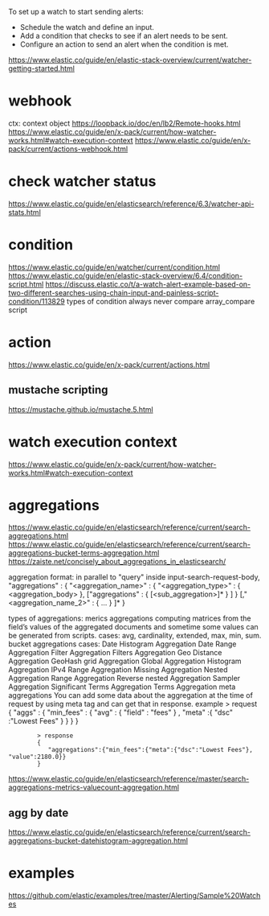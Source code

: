 To set up a watch to start sending alerts:
- Schedule the watch and define an input.
- Add a condition that checks to see if an alert needs to be sent.
- Configure an action to send an alert when the condition is met.

https://www.elastic.co/guide/en/elastic-stack-overview/current/watcher-getting-started.html

# webhook
ctx: context object
https://loopback.io/doc/en/lb2/Remote-hooks.html
https://www.elastic.co/guide/en/x-pack/current/how-watcher-works.html#watch-execution-context
https://www.elastic.co/guide/en/x-pack/current/actions-webhook.html

# check watcher status
https://www.elastic.co/guide/en/elasticsearch/reference/6.3/watcher-api-stats.html

# condition
https://www.elastic.co/guide/en/watcher/current/condition.html
https://www.elastic.co/guide/en/elastic-stack-overview/6.4/condition-script.html
https://discuss.elastic.co/t/a-watch-alert-example-based-on-two-different-searches-using-chain-input-and-painless-script-condition/113829
types of condition
	always
	never
	compare
	array_compare
	script

# action
https://www.elastic.co/guide/en/x-pack/current/actions.html

## mustache scripting
https://mustache.github.io/mustache.5.html

# watch execution context
https://www.elastic.co/guide/en/x-pack/current/how-watcher-works.html#watch-execution-context

# aggregations
https://www.elastic.co/guide/en/elasticsearch/reference/current/search-aggregations.html
https://www.elastic.co/guide/en/elasticsearch/reference/current/search-aggregations-bucket-terms-aggregation.html
https://zaiste.net/concisely_about_aggregations_in_elasticsearch/

aggregation format: in parallel to "query" inside input-search-request-body,
"aggregations" : {
    "<aggregation_name>" : {
        "<aggregation_type>" : { 
            <aggregation_body>
        },
        ["aggregations" : { [<sub_aggregation>]* } ]
    }
    [,"<aggregation_name_2>" : { ... } ]*
}

types of aggregations: 
	merics aggregations
		computing matrices from the field’s values of the aggregated documents and sometime some values can be generated from scripts.
		cases: avg, cardinality, extended, max, min, sum.
	bucket aggregations
		cases:
			Date Histogram Aggregation
			Date Range Aggregation
			Filter Aggregation
			Filters Aggregation
			Geo Distance Aggregation
			GeoHash grid Aggregation
			Global Aggregation
			Histogram Aggregation
			IPv4 Range Aggregation
			Missing Aggregation
			Nested Aggregation
			Range Aggregation
			Reverse nested Aggregation
			Sampler Aggregation
			Significant Terms Aggregation
			Terms Aggregation
	meta aggregations
		You can add some data about the aggregation at the time of request by using meta tag and can get that in response.
		example
			> request
			{
			   "aggs" : {
			      "min_fees" : { "avg" : { "field" : "fees" } ,
			         "meta" :{
			            "dsc" :"Lowest Fees"
			         }
			      }
			   }
			}

			> response
			{
			   "aggregations":{"min_fees":{"meta":{"dsc":"Lowest Fees"}, "value":2180.0}}
			}


https://www.elastic.co/guide/en/elasticsearch/reference/master/search-aggregations-metrics-valuecount-aggregation.html

## agg by date
https://www.elastic.co/guide/en/elasticsearch/reference/current/search-aggregations-bucket-datehistogram-aggregation.html

# examples
https://github.com/elastic/examples/tree/master/Alerting/Sample%20Watches
